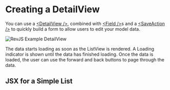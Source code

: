 
# Creating a DetailView

You can use a [&lt;DetailView /&gt;](/api/rev-ui/interfaces/idetailviewprops.html),
combined with
[&lt;Field /&gt;](/api/rev-ui/interfaces/ifieldprops.html)s and a
[&lt;SaveAction /&gt;](/api/rev-ui/interfaces/isaveactionprops.html)
to quickly build a form to allow users to edit your model data.

![RevJS Example DetailView](../img/ui-detailview.png)

The data starts loading as soon as the ListView is rendered. A Loading
indicator is shown until the data has finished loading. Once the data is loaded,
the user can use the forward and back buttons to page through the data.

## JSX for a Simple List